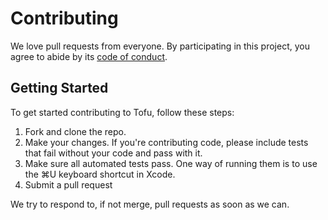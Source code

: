 # Contributing

We love pull requests from everyone. By participating in this project, you agree
to abide by its [code of conduct].

[code of conduct]: https://github.com/calleerlandsson/Tofu/blob/master/CODE_OF_CONDUCT.md

## Getting Started

To get started contributing to Tofu, follow these steps:

1. Fork and clone the repo.
2. Make your changes. If you're contributing code, please include tests that
   fail without your code and pass with it.
3. Make sure all automated tests pass. One way of running them is to use the ⌘U
   keyboard shortcut in Xcode.
4. Submit a pull request

We try to respond to, if not merge, pull requests as soon as we can.
